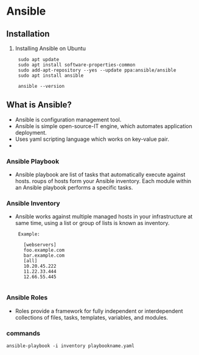 # Ansible

## Installation
1. Installing Ansible on Ubuntu
    ```
     sudo apt update
     sudo apt install software-properties-common
     sudo add-apt-repository --yes --update ppa:ansible/ansible
     sudo apt install ansible
     
     ansible --version
     ```
## What is Ansible?
- Ansible is configuration management tool.
- Ansible is simple open-source-IT engine, which automates application deployment.
- Uses yaml scripting language which works on key-value pair.
- 
### Ansible Playbook
- Ansible playbook are list of tasks that automatically execute against hosts. roups of hosts form your Ansible inventory.
  Each module within an Ansible playbook performs a specific tasks.
  
### Ansible Inventory
- Ansible works against multiple managed hosts in your infrastructure at same time, using a list or group of lists is known as inventory.
     ```
      Example:
         
        [webservers]
        foo.example.com
        bar.example.com
        [all]
        10.20.45.222
        11.22.33.444
        12.66.55.445
        
 ### Ansible Roles
 - Roles provide a framework for fully independent or interdependent collections of files, tasks, templates, variables, and modules.
 
 ### commands
  ```
  ansible-playbook -i inventory playbookname.yaml
  ```
 
